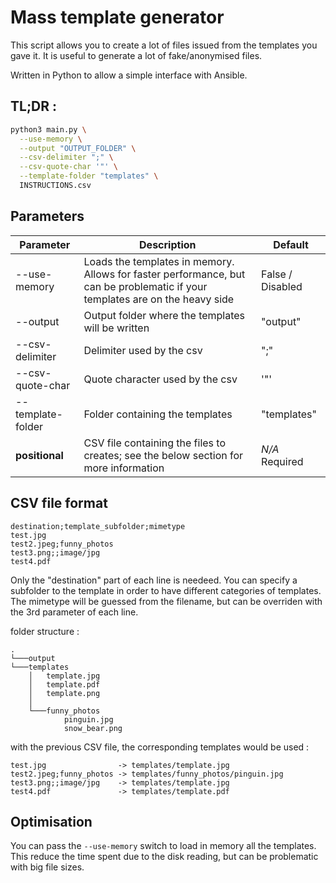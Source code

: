 # Mass template generator

This script allows you to create a lot of files issued from the templates you gave it.
It is useful to generate a lot of fake/anonymised files.

Written in Python to allow a simple interface with Ansible.

## TL;DR :

```bash
python3 main.py \
  --use-memory \
  --output "OUTPUT_FOLDER" \
  --csv-delimiter ";" \
  --csv-quote-char '"' \
  --template-folder "templates" \
  INSTRUCTIONS.csv
```

## Parameters

| Parameter         | Description                                                                                                                  | Default          |
|-------------------|------------------------------------------------------------------------------------------------------------------------------|------------------|
| --use-memory      | Loads the templates in memory. Allows for faster performance, but can be problematic if your templates are on the heavy side | False / Disabled |
| --output          | Output folder where the templates will be written                                                                            | "output"         |
| --csv-delimiter   | Delimiter used by the csv                                                                                                    | ";"              |
| --csv-quote-char  | Quote character used by the csv                                                                                              | '"'              |
| --template-folder | Folder containing the templates                                                                                              | "templates"      |
| __positional__    | CSV file containing the files to creates; see the below section for more information                                         | _N/A_ Required   |

## CSV file format

```csv
destination;template_subfolder;mimetype
test.jpg
test2.jpeg;funny_photos
test3.png;;image/jpg
test4.pdf
```
Only the "destination" part of each line is needeed.
You can specify a subfolder to the template in order to have different categories of templates.
The mimetype will be guessed from the filename, but can be overriden with the 3rd parameter of each line.

folder structure :
```console
.
└───output
└───templates
    │   template.jpg
    │   template.pdf
    │   template.png
    │
    └───funny_photos
            pinguin.jpg
            snow_bear.png
```

with the previous CSV file, the corresponding templates would be used :
```
test.jpg                -> templates/template.jpg
test2.jpeg;funny_photos -> templates/funny_photos/pinguin.jpg
test3.png;;image/jpg    -> templates/template.jpg
test4.pdf               -> templates/template.pdf
```


## Optimisation

You can pass the `--use-memory` switch to load in memory all the templates. This reduce the time spent due to the disk reading, but can be problematic with big file sizes.
